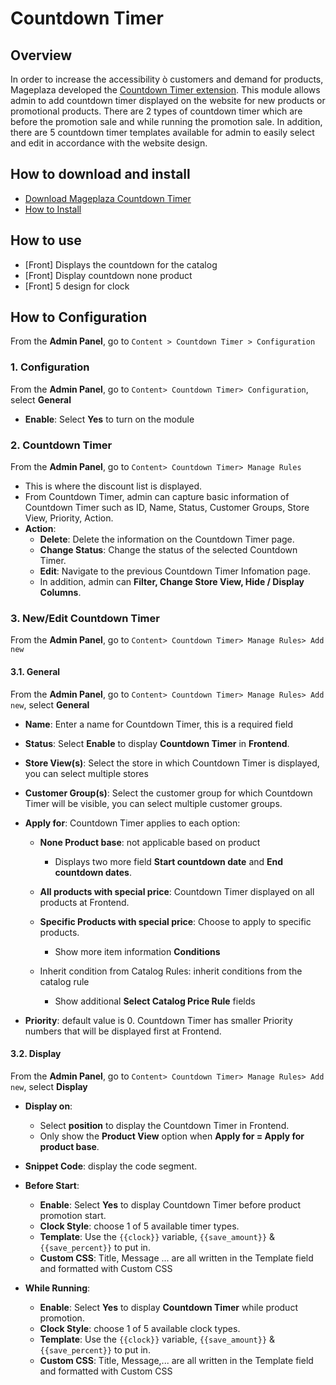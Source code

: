 # Countdown Timer

## Overview


In order to increase the accessibility ò customers and demand for products, Mageplaza developed the [Countdown Timer extension](https://www.mageplaza.com/magento-2-countdown-timer/). This module allows admin to add countdown timer displayed on the website for new products or promotional products. There are 2 types of countdown timer which are before the promotion sale and while running the promotion sale. In addition, there are 5 countdown timer templates available for admin to easily select and edit in accordance with the website design.

## How to download and install

- [Download Mageplaza Countdown Timer](https://www.mageplaza.com/magento-2-countdown-timer/)
- [How to Install](https://www.mageplaza.com/install-magento-2-extension/)


## How to use

- [Front] Displays the countdown for the catalog
- [Front] Display countdown none product
- [Front] 5 design for clock


## How to Configuration
From the **Admin Panel**, go to `Content > Countdown Timer > Configuration`

### 1. Configuration
From the **Admin Panel**, go to `Content> Countdown Timer> Configuration`, select **General**

- **Enable**: Select **Yes** to turn on the module 


### 2. Countdown Timer

From the **Admin Panel**, go to `Content> Countdown Timer> Manage Rules`

- This is where the discount list is displayed.
- From Countdown Timer, admin can capture basic information of Countdown Timer such as ID, Name, Status, Customer Groups, Store View, Priority, Action.
- **Action**:
  - **Delete**: Delete the information on the Countdown Timer page.
  - **Change Status**: Change the status of the selected Countdown Timer.
  - **Edit**: Navigate to the previous Countdown Timer Infomation page.
  - In addition, admin can **Filter, Change Store View, Hide / Display Columns**.


### 3. New/Edit Countdown Timer

From the **Admin Panel**, go to `Content> Countdown Timer> Manage Rules> Add new`


#### 3.1. General

From the **Admin Panel**, go to `Content> Countdown Timer> Manage Rules> Add new`, select **General**

- **Name**: Enter a name for Countdown Timer, this is a required field
- **Status**: Select **Enable** to display **Countdown Timer** in **Frontend**.
- **Store View(s)**: Select the store in which Countdown Timer is displayed, you can select multiple stores
- **Customer Group(s)**: Select the customer group for which Countdown Timer will be visible, you can select multiple customer groups.
- **Apply for**: Countdown Timer applies to each option:
  - **None Product base**: not applicable based on product 
    - Displays two more field **Start countdown date** and **End countdown dates**.

  - **All products with special price**: Countdown Timer displayed on all products at Frontend.

  - **Specific Products with special price**: Choose to apply to specific products.
    - Show more item information **Conditions**

  - Inherit condition from Catalog Rules: inherit conditions from the catalog rule
    - Show additional **Select Catalog Price Rule** fields

- **Priority**: default value is 0. Countdown Timer has smaller Priority numbers that will be displayed first at Frontend.


#### 3.2. Display

From the **Admin Panel**, go to `Content> Countdown Timer> Manage Rules> Add new`, select **Display**


- **Display on**:
  - Select **position** to display the Countdown Timer in Frontend.
  - Only show the **Product View** option when **Apply for = Apply for product base**.
- **Snippet Code**: display the code segment.

- **Before Start**:

  - **Enable**: Select **Yes** to display Countdown Timer before product promotion start.
  - **Clock Style**: choose 1 of 5 available timer types.
  - **Template**: Use the `{{clock}}` variable, `{{save_amount}}` & `{{save_percent}}` to put in.
  - **Custom CSS**: Title, Message ... are all written in the Template field and formatted with Custom CSS
  
  
- **While Running**:

  - **Enable**: Select **Yes** to display **Countdown Timer** while product promotion.
  - **Clock Style**: choose 1 of 5 available clock types.
  - **Template**: Use the `{{clock}}` variable, `{{save_amount}}` & `{{save_percent}}` to put in.
  - **Custom CSS**: Title, Message,... are all written in the Template field and formatted with Custom CSS
